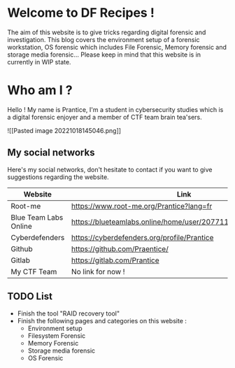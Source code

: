 # Welcome to DF Recipes !

The aim of this website is to give tricks regarding digital forensic and investigation.
This blog covers the environment setup of a forensic workstation, OS forensic which includes File Forensic, Memory forensic and storage media forensic...
Please keep in mind that this website is in currently in WIP state.

# Who am I ?
Hello ! My name is Prantice, I'm a student in cybersecurity studies which is a digital forensic enjoyer and a member of CTF team brain tea'sers.

![[Pasted image 20221018145046.png]]

## My social networks
Here's my social networks, don't hesitate to contact if you want to give suggestions regarding the website.

|Website|Link|
|-|-|
|Root-me|https://www.root-me.org/Prantice?lang=fr|
|Blue Team Labs Online|https://blueteamlabs.online/home/user/20771115c57e505dae4df5|
|Cyberdefenders|https://cyberdefenders.org/profile/Prantice|
|Github|https://github.com/Praentice/|
|Gitlab|https://gitlab.com/Prantice|
|My CTF Team|No link for now !|


## TODO List
- Finish the tool "RAID recovery tool"
- Finish the following pages and categories on this website : 
	- Environment setup
	- Filesystem Forensic
	- Memory Forensic
	- Storage media forensic
	- OS Forensic